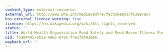 ```yaml
---
content_type: external-resource
external_url: http://www.who.int/mediacentre/factsheets/fs399/en/
has_external_license_warning: true
license: https://en.wikipedia.org/wiki/All_rights_reserved
status: ''
title: World Health Organization Food Safety and Food-Borne Illness Fact Sheet
uid: f5a04445-6b32-4e65-870c-f7e1fd4028e6
wayback_url: ''
---
```

